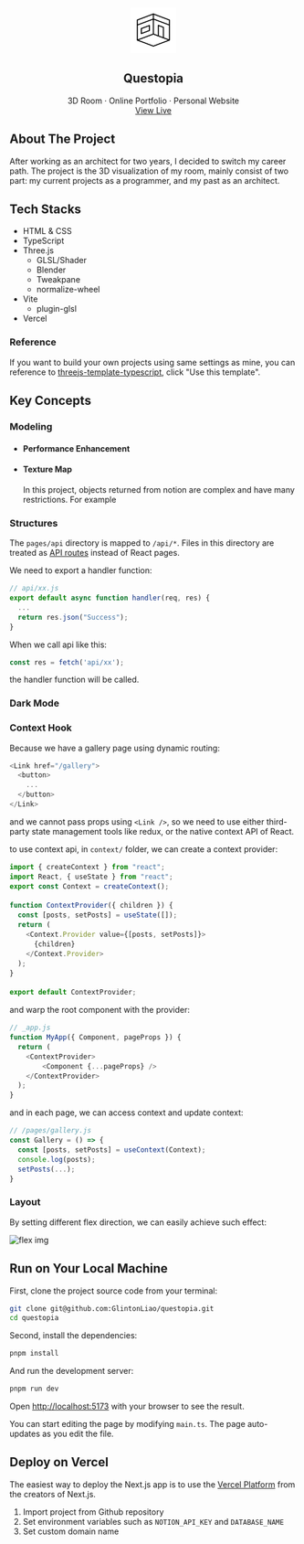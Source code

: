 <!-- PROJECT LOGO -->
<br />
<div align="center">
  <a href="https://github.com/GlintonLiao/questopia">
    <img src="./public/logo.svg" alt="Logo" width="80" height="80">
  </a>

  <h2 align="center">Questopia</h2>

  <p align="center">
    3D Room · Online Portfolio · Personal Website
    <br />
    <a href="https://questopia.vercel.app/">View Live</a>

  </p>
</div>

<!-- ABOUT THE PROJECT -->
## About The Project

After working as an architect for two years, I decided to switch my career path. The project is the 3D visualization of my room, mainly consist of two part: my current projects as a programmer, and my past as an architect.

## Tech Stacks

+ HTML & CSS
+ TypeScript
+ Three.js
  + GLSL/Shader
  + Blender
  + Tweakpane
  + normalize-wheel
+ Vite
  + plugin-glsl
+ Vercel
  
### Reference

If you want to build your own projects using same settings as mine, you can reference to [threejs-template-typescript](https://github.com/GlintonLiao/threejs-template-typescript), click "Use this template".

## Key Concepts

### Modeling

+ #### Performance Enhancement
  
+ #### Texture Map

  In this project, objects returned from notion are complex and have many restrictions. For example

### Structures

The `pages/api` directory is mapped to `/api/*`. Files in this directory are treated as [API routes](https://nextjs.org/docs/api-routes/introduction) instead of React pages.

We need to export a handler function:

```javascript
// api/xx.js
export default async function handler(req, res) {
  ...
  return res.json("Success");
}
```

When we call api like this:

```javascript
const res = fetch('api/xx');
```

the handler function will be called.

### Dark Mode

### Context Hook

Because we have a gallery page using dynamic routing:

```javascript
<Link href="/gallery">
  <button>
    ...
  </button>
</Link>
```

and we cannot pass props using `<Link />`, so we need to use either third-party state management tools like redux, or the native context API of React.

to use context api, in `context/` folder, we can create a context provider:

```javascript
import { createContext } from "react";
import React, { useState } from "react";
export const Context = createContext();

function ContextProvider({ children }) {
  const [posts, setPosts] = useState([]);
  return (
    <Context.Provider value={[posts, setPosts]}>
      {children}
    </Context.Provider>
  );
}

export default ContextProvider;
```

and warp the root component with the provider:

```javascript
// _app.js
function MyApp({ Component, pageProps }) {
  return (
    <ContextProvider>
        <Component {...pageProps} />
    </ContextProvider>
  );
}
```

and in each page, we can access context and update context:

```javascript
// /pages/gallery.js
const Gallery = () => {
  const [posts, setPosts] = useContext(Context);
  console.log(posts);
  setPosts(...);
}
```

### Layout

By setting different flex direction, we can easily achieve such effect:

<img width="500" alt="flex img" src="https://user-images.githubusercontent.com/37015336/186587949-e3c7f679-d1e4-4089-b8cf-fcc677a33e53.png">

## Run on Your Local Machine

First, clone the project source code from your terminal:

```bash
git clone git@github.com:GlintonLiao/questopia.git
cd questopia
```

Second, install the dependencies:

```sh
pnpm install
```

And run the development server:

```bash
pnpm run dev
```

Open [http://localhost:5173](http://localhost:5173) with your browser to see the result.

You can start editing the page by modifying `main.ts`. The page auto-updates as you edit the file.

## Deploy on Vercel

The easiest way to deploy the Next.js app is to use the [Vercel Platform](https://vercel.com/new?utm_medium=default-template&filter=next.js&utm_source=create-next-app&utm_campaign=create-next-app-readme) from the creators of Next.js.

1. Import project from Github repository
2. Set environment variables such as `NOTION_API_KEY` and `DATABASE_NAME`
3. Set custom domain name
